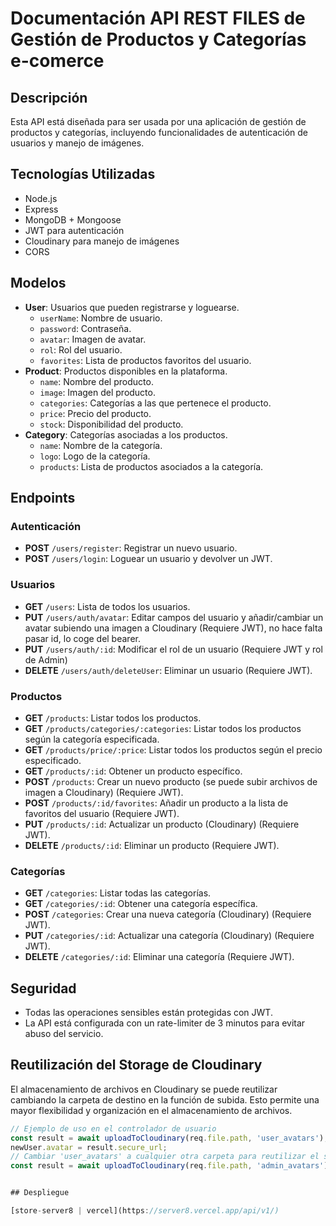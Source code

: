 # Documentación API REST FILES de Gestión de Productos y Categorías e-comerce

## Descripción

Esta API está diseñada para ser usada por una aplicación de gestión de productos y categorías, incluyendo funcionalidades de autenticación de usuarios y manejo de imágenes.

## Tecnologías Utilizadas

- Node.js
- Express
- MongoDB + Mongoose
- JWT para autenticación
- Cloudinary para manejo de imágenes
- CORS

## Modelos

- **User**: Usuarios que pueden registrarse y loguearse.
  - `userName`: Nombre de usuario.
  - `password`: Contraseña.
  - `avatar`: Imagen de avatar.
  - `rol`: Rol del usuario.
  - `favorites`: Lista de productos favoritos del usuario.
- **Product**: Productos disponibles en la plataforma.
  - `name`: Nombre del producto.
  - `image`: Imagen del producto.
  - `categories`: Categorías a las que pertenece el producto.
  - `price`: Precio del producto.
  - `stock`: Disponibilidad del producto.
- **Category**: Categorías asociadas a los productos.
  - `name`: Nombre de la categoría.
  - `logo`: Logo de la categoría.
  - `products`: Lista de productos asociados a la categoría.

## Endpoints

### Autenticación

- **POST** `/users/register`: Registrar un nuevo usuario.
- **POST** `/users/login`: Loguear un usuario y devolver un JWT.

### Usuarios

- **GET** `/users`: Lista de todos los usuarios.
- **PUT** `/users/auth/avatar`: Editar campos del usuario y añadir/cambiar un avatar subiendo una imagen a Cloudinary (Requiere JWT), no hace falta pasar id, lo coge del bearer.
- **PUT** `/users/auth/:id`: Modificar el rol de un usuario (Requiere JWT y rol de Admin)
- **DELETE** `/users/auth/deleteUser`: Eliminar un usuario (Requiere JWT).

### Productos

- **GET** `/products`: Listar todos los productos.
- **GET** `/products/categories/:categories`: Listar todos los productos según la categoría especificada.
- **GET** `/products/price/:price`: Listar todos los productos según el precio especificado.
- **GET** `/products/:id`: Obtener un producto específico.
- **POST** `/products`: Crear un nuevo producto (se puede subir archivos de imagen a Cloudinary) (Requiere JWT).
- **POST** `/products/:id/favorites`: Añadir un producto a la lista de favoritos del usuario (Requiere JWT).
- **PUT** `/products/:id`: Actualizar un producto (Cloudinary) (Requiere JWT).
- **DELETE** `/products/:id`: Eliminar un producto (Requiere JWT).

### Categorías

- **GET** `/categories`: Listar todas las categorías.
- **GET** `/categories/:id`: Obtener una categoría específica.
- **POST** `/categories`: Crear una nueva categoría (Cloudinary) (Requiere JWT).
- **PUT** `/categories/:id`: Actualizar una categoría (Cloudinary) (Requiere JWT).
- **DELETE** `/categories/:id`: Eliminar una categoría (Requiere JWT).

## Seguridad

- Todas las operaciones sensibles están protegidas con JWT.
- La API está configurada con un rate-limiter de 3 minutos para evitar abuso del servicio.

## Reutilización del Storage de Cloudinary

El almacenamiento de archivos en Cloudinary se puede reutilizar cambiando la carpeta de destino en la función de subida. Esto permite una mayor flexibilidad y organización en el almacenamiento de archivos.

```javascript
// Ejemplo de uso en el controlador de usuario
const result = await uploadToCloudinary(req.file.path, 'user_avatars');
newUser.avatar = result.secure_url;
// Cambiar 'user_avatars' a cualquier otra carpeta para reutilizar el storage, por ejemplo 'admin_avatars'
const result = await uploadToCloudinary(req.file.path, 'admin_avatars');


## Despliegue

[store-server8 | vercel](https://server8.vercel.app/api/v1/)
